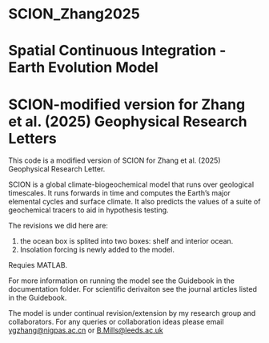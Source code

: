 # SCION_Zhang2025
# Spatial Continuous Integration - Earth Evolution Model
# SCION-modified version for Zhang et al. (2025) Geophysical Research Letters

This code is a modified version of SCION for Zhang et al. (2025) Geophysical Research Letter.

SCION is a global climate-biogeochemical model that runs over geological timescales. It runs forwards in time and computes the Earth’s major elemental cycles and surface climate. It also predicts the values of a suite of geochemical tracers to aid in hypothesis testing.

The revisions we did here are:
1. the ocean box is splited into two boxes: shelf and interior ocean.
2. Insolation forcing is newly added to the model.

Requies MATLAB.

For more information on running the model see the Guidebook in the documentation folder. For scientific derivaiton see the journal articles listed in the Guidebook.

The model is under continual revision/extension by my research group and collaborators. For any queries or collaboration ideas please email ygzhang@nigpas.ac.cn or B.Mills@leeds.ac.uk
